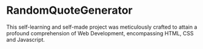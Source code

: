 # RandomQuoteGenerator
This self-learning and self-made project was meticulously crafted to attain a profound comprehension of Web Development, encompassing HTML, CSS and Javascript.
